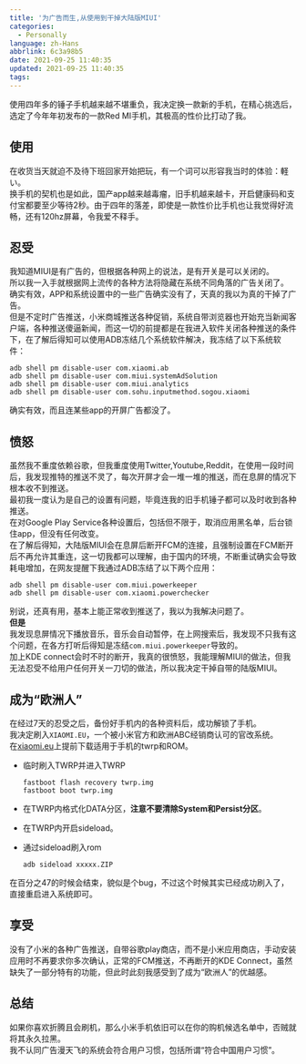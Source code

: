 ```yaml
---
title: '为广告而生,从使用到干掉大陆版MIUI'
categories:
  - Personally
language: zh-Hans
abbrlink: 6c3a98b5
date: 2021-09-25 11:40:35
updated: 2021-09-25 11:40:35
tags:
---
```


使用四年多的锤子手机越来越不堪重负，我决定换一款新的手机，在精心挑选后，选定了今年年初发布的一款Red MI手机，其极高的性价比打动了我。

## 使用

在收货当天就迫不及待下班回家开始把玩，有一个词可以形容我当时的体验：軽い。  
换手机的契机也是如此，国产app越来越毒瘤，旧手机越来越卡，开启健康码和支付宝都要至少等待2秒。由于四年的落差，即使是一款性价比手机也让我觉得好流畅，还有120hz屏幕，令我爱不释手。  

## 忍受

我知道MIUI是有广告的，但根据各种网上的说法，是有开关是可以关闭的。  
所以我一入手就根据网上流传的各种方法将隐藏在系统不同角落的广告关闭了。  
确实有效，APP和系统设置中的一些广告确实没有了，天真的我以为真的干掉了广告。  
但是不定时广告推送，小米商城推送各种促销，系统自带浏览器也开始充当新闻客户端，各种推送傻逼新闻，而这一切的前提都是在我进入软件关闭各种推送的条件下，在了解后得知可以使用ADB冻结几个系统软件解决，我冻结了以下系统软件：

```shell
adb shell pm disable-user com.xiaomi.ab
adb shell pm disable-user com.miui.systemAdSolution
adb shell pm disable-user com.miui.analytics
adb shell pm disable-user com.sohu.inputmethod.sogou.xiaomi
```

确实有效，而且连某些app的开屏广告都没了。

## 愤怒
<!--more-->
虽然我不重度依赖谷歌，但我重度使用Twitter,Youtube,Reddit，在使用一段时间后，我发现推特的推送不灵了，每次开屏才会一堆一堆的推送，而在息屏的情况下根本收不到推送。  
最初我一度认为是自己的设置有问题，毕竟连我的旧手机锤子都可以及时收到各种推送。  
在对Google Play Service各种设置后，包括但不限于，取消应用黑名单，后台锁住app，但没有任何改变。  
在了解后得知，大陆版MIUI会在息屏后断开FCM的连接，且强制设置在FCM断开后不再允许其重连，这一切我都可以理解，由于国内的环境，不断重试确实会导致耗电增加，在网友提醒下我通过ADB冻结了以下两个应用：

```shell
adb shell pm disable-user com.miui.powerkeeper
adb shell pm disable-user com.xiaomi.powerchecker
```

别说，还真有用，基本上能正常收到推送了，我以为我解决问题了。  
**但是**  
我发现息屏情况下播放音乐，音乐会自动暂停，在上网搜索后，我发现不只我有这个问题，在各方打听后得知是冻结`com.miui.powerkeeper`导致的。  
加上KDE connect会时不时的断开，我真的很愤怒，我能理解MIUI的做法，但我无法忍受不给用户任何开关一刀切的做法，所以我决定干掉自带的陆版MIUI。

## 成为“欧洲人”

在经过7天的忍受之后，备份好手机内的各种资料后，成功解锁了手机。  
我决定刷入`XIAOMI.EU`，一个被小米官方和欧洲ABC经销商认可的官改系统。  
在[xiaomi.eu](https://xiaomi.eu)上提前下载适用于手机的twrp和ROM。  

- 临时刷入TWRP并进入TWRP

    ```shell
    fastboot flash recovery twrp.img
    fastboot boot twrp.img
    ```

- 在TWRP内格式化DATA分区，**注意不要清除System和Persist分区**。
- 在TWRP内开启sideload。  
- 通过sideload刷入rom

    ```shell
    adb sideload xxxxx.ZIP
    ```

在百分之47的时候会结束，貌似是个bug，不过这个时候其实已经成功刷入了，直接重启进入系统即可。

## 享受

没有了小米的各种广告推送，自带谷歌play商店，而不是小米应用商店，手动安装应用时不再要求你多次确认，正常的FCM推送，不再断开的KDE Connect，虽然缺失了一部分特有的功能，但此时此刻我感受到了成为“欧洲人”的优越感。

## 总结

如果你喜欢折腾且会刷机，那么小米手机依旧可以在你的购机候选名单中，否贼就将其永久拉黑。  
我不认同广告漫天飞的系统会符合用户习惯，包括所谓“符合中国用户习惯”。  
